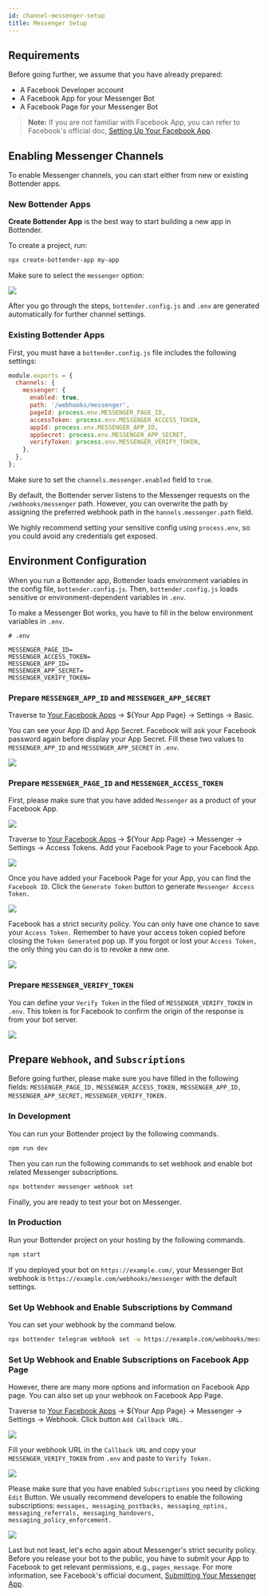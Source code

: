 ```yaml
---
id: channel-messenger-setup
title: Messenger Setup
---
```


## Requirements

Before going further, we assume that you have already prepared:

- A Facebook Developer account
- A Facebook App for your Messenger Bot
- A Facebook Page for your Messenger Bot

> **Note:** If you are not familiar with Facebook App, you can refer to Facebook's official doc, [Setting Up Your Facebook App](https://developers.facebook.com/docs/messenger-platform/getting-started/app-setup/).

## Enabling Messenger Channels

To enable Messenger channels, you can start either from new or existing Bottender apps.

### New Bottender Apps

**Create Bottender App** is the best way to start building a new app in Bottender.

To create a project, run:

```sh
npx create-bottender-app my-app
```

Make sure to select the `messenger` option:

![](https://user-images.githubusercontent.com/3382565/67851223-f2b7f200-fb44-11e9-960a-4f58d68ab37d.png)

After you go through the steps, `bottender.config.js` and `.env` are generated automatically for further channel settings.

### Existing Bottender Apps

First, you must have a `bottender.config.js` file includes the following settings:

```js
module.exports = {
  channels: {
    messenger: {
      enabled: true,
      path: '/webhooks/messenger',
      pageId: process.env.MESSENGER_PAGE_ID,
      accessToken: process.env.MESSENGER_ACCESS_TOKEN,
      appId: process.env.MESSENGER_APP_ID,
      appSecret: process.env.MESSENGER_APP_SECRET,
      verifyToken: process.env.MESSENGER_VERIFY_TOKEN,
    },
  },
};
```

Make sure to set the `channels.messenger.enabled` field to `true`.

By default, the Bottender server listens to the Messenger requests on the `/webhooks/messenger` path. However, you can overwrite the path by assigning the preferred webhook path in the `hannels.messenger.path` field.

We highly recommend setting your sensitive config using `process.env`, so you could avoid any credentials get exposed.

## Environment Configuration

When you run a Bottender app, Bottender loads environment variables in the config file, `bottender.config.js`. Then, `bottender.config.js` loads sensitive or environment-dependent variables in `.env`.

To make a Messenger Bot works, you have to fill in the below environment variables in `.env`.

```
# .env

MESSENGER_PAGE_ID=
MESSENGER_ACCESS_TOKEN=
MESSENGER_APP_ID=
MESSENGER_APP_SECRET=
MESSENGER_VERIFY_TOKEN=
```

### Prepare `MESSENGER_APP_ID` and `MESSENGER_APP_SECRET`

Traverse to [Your Facebook Apps](https://developers.facebook.com/apps) → \${Your App Page} → Settings → Basic.

You can see your App ID and App Secret. Facebook will ask your Facebook password again before display your App Secret. Fill these two values to `MESSENGER_APP_ID` and `MESSENGER_APP_SECRET` in `.env`.

![](https://user-images.githubusercontent.com/662387/71390359-fe9ecc80-263a-11ea-9a3a-e7188992e471.png)

### Prepare `MESSENGER_PAGE_ID` and `MESSENGER_ACCESS_TOKEN`

First, please make sure that you have added `Messenger` as a product of your Facebook App.

![](https://user-images.githubusercontent.com/662387/71392717-19297380-2644-11ea-9bea-4362d0cc72c3.png)

Traverse to [Your Facebook Apps](https://developers.facebook.com/apps) → \${Your App Page} → Messenger → Settings → Access Tokens. Add your Facebook Page to your Facebook App.

![](https://user-images.githubusercontent.com/662387/71392720-19c20a00-2644-11ea-9961-97b39fef24c2.png)

Once you have added your Facebook Page for your App, you can find the `Facebook ID`. Click the `Generate Token` button to generate `Messenger Access Token.`

![](https://user-images.githubusercontent.com/662387/71392721-19c20a00-2644-11ea-8b61-ea3f97296b5e.png)

Facebook has a strict security policy. You can only have one chance to save your `Access Token.` Remember to have your access token copied before closing the `Token Generated` pop up. If you forgot or lost your `Access Token,` the only thing you can do is to revoke a new one.

![](https://user-images.githubusercontent.com/662387/71392723-1a5aa080-2644-11ea-874d-0d21b1e0da17.png)

### Prepare `MESSENGER_VERIFY_TOKEN`

You can define your `Verify Token` in the filed of `MESSENGER_VERIFY_TOKEN` in `.env`. This token is for Facebook to confirm the origin of the response is from your bot server.

![](https://user-images.githubusercontent.com/662387/71392880-cb613b00-2644-11ea-928f-7941a6d955d0.png)

## Prepare `Webhook`, and `Subscriptions`

Before going further, please make sure you have filled in the following fields: `MESSENGER_PAGE_ID,` `MESSENGER_ACCESS_TOKEN,` `MESSENGER_APP_ID,` `MESSENGER_APP_SECRET,` `MESSENGER_VERIFY_TOKEN.`

### In Development

You can run your Bottender project by the following commands.

```sh
npm run dev
```

Then you can run the following commands to set webhook and enable bot related Messenger subscriptions.

```sh
npx bottender messenger webhook set
```

Finally, you are ready to test your bot on Messenger.

### In Production

Run your Bottender project on your hosting by the following commands.

```sh
npm start
```

If you deployed your bot on `https://example.com/`, your Messenger Bot webhook is `https://example.com/webhooks/messenger` with the default settings.

### Set Up Webhook and Enable Subscriptions by Command

You can set your webhook by the command below.

```sh
npx bottender telegram webhook set -w https://example.com/webhooks/messenger
```

### Set Up Webhook and Enable Subscriptions on Facebook App Page

However, there are many more options and information on Facebook App page. You can also set up your webhook on Facebook App Page.

Traverse to [Your Facebook Apps](https://developers.facebook.com/apps) → \${Your App Page} → Messenger → Settings → Webhook. Click button `Add Callback URL.`

![](https://user-images.githubusercontent.com/662387/71392724-1a5aa080-2644-11ea-9293-37f9570e5ac7.png)

Fill your webhook URL in the `Callback URL` and copy your `MESSENGER_VERIFY_TOKEN` from `.env` and paste to `Verify Token.`

![](https://user-images.githubusercontent.com/662387/71392725-1a5aa080-2644-11ea-8e80-10ea96d19379.png)

Please make sure that you have enabled `Subscriptions` you need by clicking `Edit` Button. We usually recommend developers to enable the following subscriptions: `messages, messaging_postbacks, messaging_optins, messaging_referrals, messaging_handovers, messaging_policy_enforcement.`

![](https://user-images.githubusercontent.com/662387/71398058-3c5f1d80-265a-11ea-98ff-1bc8035ead60.png)

Last but not least, let's echo again about Messenger's strict security policy. Before you release your bot to the public, you have to submit your App to Facebook to get relevant permissions, e.g., `pages_message`. For more information, see Facebook's official document, [Submitting Your Messenger App](https://developers.facebook.com/docs/messenger-platform/app-review/).
